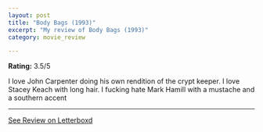 ```yaml
---
layout: post
title: "Body Bags (1993)"
excerpt: "My review of Body Bags (1993)"
category: movie_review

---
```


**Rating:** 3.5/5

I love John Carpenter doing his own rendition of the crypt keeper. I love Stacey Keach with long hair. I fucking hate Mark Hamill with a mustache and a southern accent

<hr>

[See Review on Letterboxd](https://boxd.it/21V4Y9)
